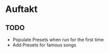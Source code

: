 #  Auftakt

## TODO

- Populate Presets when run for the first time
- Add Presets for famous songs


